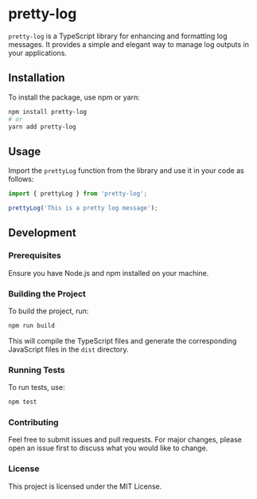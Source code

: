 # pretty-log

`pretty-log` is a TypeScript library for enhancing and formatting log messages. It provides a simple and elegant way to manage log outputs in your applications.

## Installation

To install the package, use npm or yarn:

```bash
npm install pretty-log
# or
yarn add pretty-log
```

## Usage

Import the `prettyLog` function from the library and use it in your code as follows:

```typescript
import { prettyLog } from 'pretty-log';

prettyLog('This is a pretty log message');
```

## Development

### Prerequisites

Ensure you have Node.js and npm installed on your machine.

### Building the Project

To build the project, run:

```bash
npm run build
```

This will compile the TypeScript files and generate the corresponding JavaScript files in the `dist` directory.

### Running Tests

To run tests, use:

```bash
npm test
```

### Contributing

Feel free to submit issues and pull requests. For major changes, please open an issue first to discuss what you would like to change.

### License

This project is licensed under the MIT License.
